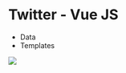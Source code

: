 # Twitter - Vue JS

*   Data
*   Templates

![](https://user-images.githubusercontent.com/38228196/93478169-0191c980-f8fc-11ea-905e-ed99d08cce28.jpg)
